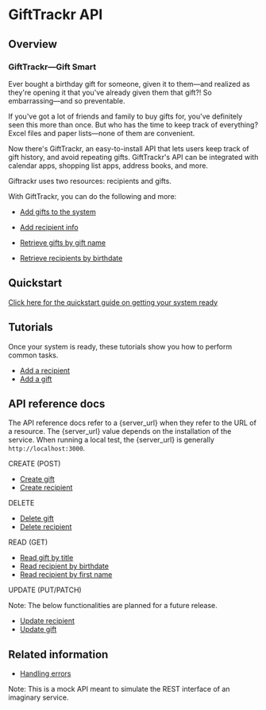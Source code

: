 # GiftTrackr API

## Overview

### GiftTrackr—Gift Smart

Ever bought a birthday gift for someone, given it to them—and realized as they're opening it that you've already given them that gift?! So embarrassing—and so preventable.

If you've got a lot of friends and family to buy gifts for, you've definitely seen this more than once. But who has the time to keep track of everything? Excel files and paper lists—none of them are convenient.

Now there's GiftTrackr, an easy-to-install API that lets users keep track of gift history, and avoid repeating gifts. GiftTrackr's API can be integrated with calendar apps, shopping list apps, address books, and more.

Giftrackr uses two resources: recipients and gifts.

With GiftTrackr, you can do the following and more:

- [Add gifts to the system](api/create_gift.md)

- [Add recipient info](api/create_recipient.md)

- [Retrieve gifts by gift name](api/read_gift_by_title.md)

- [Retrieve recipients by birthdate](api/read_recipient_by_birthdate.md)

## Quickstart

[Click here for the quickstart guide on getting your system ready](quickstart.md)

## Tutorials

Once your system is ready, these tutorials show you how to perform common tasks.

- [Add a recipient](tutorials/add_a_recipient.md)
- [Add a gift](tutorials/add_a_gift.md)

## API reference docs

The API reference docs refer to a {server_url} when they refer to the URL of a resource. The {server_url} value depends on the installation of the service. When running a local test, the {server_url} is generally `http://localhost:3000`.

CREATE (POST)

- [Create gift](api/create_gift.md)
- [Create recipient](api/create_recipient.md)

DELETE

- [Delete gift](api/delete_gift.md)
- [Delete recipient](api/delete_recipient.md)

READ (GET)

- [Read gift by title](api/read_gift_by_title.md)
- [Read recipient by birthdate](api/read_recipient_by_birthdate.md)
- [Read recipient by first name](api/read_recipient_by_first_name.md)

UPDATE (PUT/PATCH)

Note: The below functionalities are planned for a future release.

- [Update recipient](api/update_recipient.md)
- [Update gift](api/update_gift.md)

## Related information

- [Handling errors](api/handling_errors.md)

Note: This is a mock API meant to simulate the REST interface of an imaginary service.
